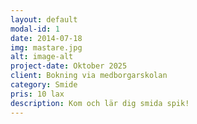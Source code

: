 ```yaml
---
layout: default
modal-id: 1
date: 2014-07-18
img: mastare.jpg
alt: image-alt
project-date: Oktober 2025
client: Bokning via medborgarskolan
category: Smide
pris: 10 lax
description: Kom och lär dig smida spik! 
---
```


